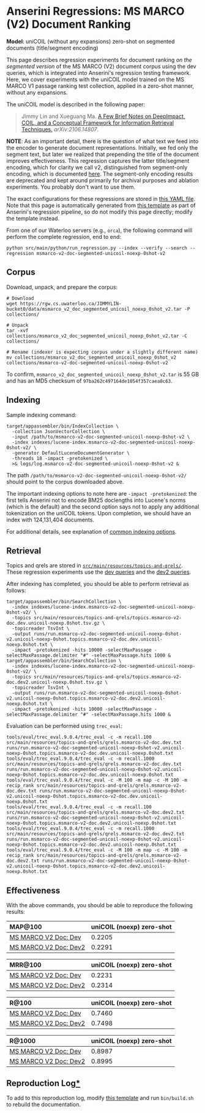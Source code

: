# Anserini Regressions: MS MARCO (V2) Document Ranking

**Model**: uniCOIL (without any expansions) zero-shot on segmented documents (title/segment encoding)

This page describes regression experiments for document ranking _on the segmented version_ of the MS MARCO (V2) document corpus using the dev queries, which is integrated into Anserini's regression testing framework.
Here, we cover experiments with the uniCOIL model trained on the MS MARCO V1 passage ranking test collection, applied in a zero-shot manner, without any expansions.

The uniCOIL model is described in the following paper:

> Jimmy Lin and Xueguang Ma. [A Few Brief Notes on DeepImpact, COIL, and a Conceptual Framework for Information Retrieval Techniques.](https://arxiv.org/abs/2106.14807) _arXiv:2106.14807_.

**NOTE**: As an important detail, there is the question of what text we feed into the encoder to generate document representations.
Initially, we fed only the segment text, but later we realized that prepending the title of the document improves effectiveness.
This regression captures the latter title/segment encoding, which for clarity we call v2, distinguished from segment-only encoding, which is documented [here](regressions-msmarco-v2-doc-segmented-unicoil-noexp-0shot.md).
The segment-only encoding results are deprecated and kept around primarily for archival purposes and ablation experiments.
You probably don't want to use them.

The exact configurations for these regressions are stored in [this YAML file](../src/main/resources/regression/msmarco-v2-doc-segmented-unicoil-noexp-0shot-v2.yaml).
Note that this page is automatically generated from [this template](../src/main/resources/docgen/templates/msmarco-v2-doc-segmented-unicoil-noexp-0shot-v2.template) as part of Anserini's regression pipeline, so do not modify this page directly; modify the template instead.

From one of our Waterloo servers (e.g., `orca`), the following command will perform the complete regression, end to end:

```
python src/main/python/run_regression.py --index --verify --search --regression msmarco-v2-doc-segmented-unicoil-noexp-0shot-v2
```

## Corpus

Download, unpack, and prepare the corpus:

```
# Download
wget https://rgw.cs.uwaterloo.ca/JIMMYLIN-bucket0/data/msmarco_v2_doc_segmented_unicoil_noexp_0shot_v2.tar -P collections/

# Unpack
tar -xvf collections/msmarco_v2_doc_segmented_unicoil_noexp_0shot_v2.tar -C collections/

# Rename (indexer is expecting corpus under a slightly different name)
mv collections/msmarco_v2_doc_segmented_unicoil_noexp_0shot_v2 collections/msmarco-v2-doc-segmented-unicoil-noexp-0shot-v2
```

To confirm, `msmarco_v2_doc_segmented_unicoil_noexp_0shot_v2.tar` is 55 GB and has an MD5 checksum of `97ba262c497164de1054f357caea0c63`.

## Indexing

Sample indexing command:

```
target/appassembler/bin/IndexCollection \
  -collection JsonVectorCollection \
  -input /path/to/msmarco-v2-doc-segmented-unicoil-noexp-0shot-v2 \
  -index indexes/lucene-index.msmarco-v2-doc-segmented-unicoil-noexp-0shot-v2/ \
  -generator DefaultLuceneDocumentGenerator \
  -threads 18 -impact -pretokenized \
  >& logs/log.msmarco-v2-doc-segmented-unicoil-noexp-0shot-v2 &
```

The path `/path/to/msmarco-v2-doc-segmented-unicoil-noexp-0shot-v2/` should point to the corpus downloaded above.

The important indexing options to note here are `-impact -pretokenized`: the first tells Anserini not to encode BM25 doclengths into Lucene's norms (which is the default) and the second option says not to apply any additional tokenization on the uniCOIL tokens.
Upon completion, we should have an index with 124,131,404 documents.

For additional details, see explanation of [common indexing options](common-indexing-options.md).

## Retrieval

Topics and qrels are stored in [`src/main/resources/topics-and-qrels/`](../src/main/resources/topics-and-qrels/).
These regression experiments use the [dev queries](../src/main/resources/topics-and-qrels/topics.msmarco-v2-doc.dev.txt) and the [dev2 queries](../src/main/resources/topics-and-qrels/topics.msmarco-v2-doc.dev2.txt).

After indexing has completed, you should be able to perform retrieval as follows:

```
target/appassembler/bin/SearchCollection \
  -index indexes/lucene-index.msmarco-v2-doc-segmented-unicoil-noexp-0shot-v2/ \
  -topics src/main/resources/topics-and-qrels/topics.msmarco-v2-doc.dev.unicoil-noexp.0shot.tsv.gz \
  -topicreader TsvInt \
  -output runs/run.msmarco-v2-doc-segmented-unicoil-noexp-0shot-v2.unicoil-noexp-0shot.topics.msmarco-v2-doc.dev.unicoil-noexp.0shot.txt \
  -impact -pretokenized -hits 10000 -selectMaxPassage -selectMaxPassage.delimiter "#" -selectMaxPassage.hits 1000 &
target/appassembler/bin/SearchCollection \
  -index indexes/lucene-index.msmarco-v2-doc-segmented-unicoil-noexp-0shot-v2/ \
  -topics src/main/resources/topics-and-qrels/topics.msmarco-v2-doc.dev2.unicoil-noexp.0shot.tsv.gz \
  -topicreader TsvInt \
  -output runs/run.msmarco-v2-doc-segmented-unicoil-noexp-0shot-v2.unicoil-noexp-0shot.topics.msmarco-v2-doc.dev2.unicoil-noexp.0shot.txt \
  -impact -pretokenized -hits 10000 -selectMaxPassage -selectMaxPassage.delimiter "#" -selectMaxPassage.hits 1000 &
```

Evaluation can be performed using `trec_eval`:

```
tools/eval/trec_eval.9.0.4/trec_eval -c -m recall.100 src/main/resources/topics-and-qrels/qrels.msmarco-v2-doc.dev.txt runs/run.msmarco-v2-doc-segmented-unicoil-noexp-0shot-v2.unicoil-noexp-0shot.topics.msmarco-v2-doc.dev.unicoil-noexp.0shot.txt
tools/eval/trec_eval.9.0.4/trec_eval -c -m recall.1000 src/main/resources/topics-and-qrels/qrels.msmarco-v2-doc.dev.txt runs/run.msmarco-v2-doc-segmented-unicoil-noexp-0shot-v2.unicoil-noexp-0shot.topics.msmarco-v2-doc.dev.unicoil-noexp.0shot.txt
tools/eval/trec_eval.9.0.4/trec_eval -c -M 100 -m map -c -M 100 -m recip_rank src/main/resources/topics-and-qrels/qrels.msmarco-v2-doc.dev.txt runs/run.msmarco-v2-doc-segmented-unicoil-noexp-0shot-v2.unicoil-noexp-0shot.topics.msmarco-v2-doc.dev.unicoil-noexp.0shot.txt
tools/eval/trec_eval.9.0.4/trec_eval -c -m recall.100 src/main/resources/topics-and-qrels/qrels.msmarco-v2-doc.dev2.txt runs/run.msmarco-v2-doc-segmented-unicoil-noexp-0shot-v2.unicoil-noexp-0shot.topics.msmarco-v2-doc.dev2.unicoil-noexp.0shot.txt
tools/eval/trec_eval.9.0.4/trec_eval -c -m recall.1000 src/main/resources/topics-and-qrels/qrels.msmarco-v2-doc.dev2.txt runs/run.msmarco-v2-doc-segmented-unicoil-noexp-0shot-v2.unicoil-noexp-0shot.topics.msmarco-v2-doc.dev2.unicoil-noexp.0shot.txt
tools/eval/trec_eval.9.0.4/trec_eval -c -M 100 -m map -c -M 100 -m recip_rank src/main/resources/topics-and-qrels/qrels.msmarco-v2-doc.dev2.txt runs/run.msmarco-v2-doc-segmented-unicoil-noexp-0shot-v2.unicoil-noexp-0shot.topics.msmarco-v2-doc.dev2.unicoil-noexp.0shot.txt
```

## Effectiveness

With the above commands, you should be able to reproduce the following results:

| MAP@100                                                                                                      | uniCOIL (noexp) zero-shot|
|:-------------------------------------------------------------------------------------------------------------|-----------|
| [MS MARCO V2 Doc: Dev](https://microsoft.github.io/msmarco/TREC-Deep-Learning.html)                          | 0.2205    |
| [MS MARCO V2 Doc: Dev2](https://microsoft.github.io/msmarco/TREC-Deep-Learning.html)                         | 0.2291    |


| MRR@100                                                                                                      | uniCOIL (noexp) zero-shot|
|:-------------------------------------------------------------------------------------------------------------|-----------|
| [MS MARCO V2 Doc: Dev](https://microsoft.github.io/msmarco/TREC-Deep-Learning.html)                          | 0.2231    |
| [MS MARCO V2 Doc: Dev2](https://microsoft.github.io/msmarco/TREC-Deep-Learning.html)                         | 0.2314    |


| R@100                                                                                                        | uniCOIL (noexp) zero-shot|
|:-------------------------------------------------------------------------------------------------------------|-----------|
| [MS MARCO V2 Doc: Dev](https://microsoft.github.io/msmarco/TREC-Deep-Learning.html)                          | 0.7460    |
| [MS MARCO V2 Doc: Dev2](https://microsoft.github.io/msmarco/TREC-Deep-Learning.html)                         | 0.7498    |


| R@1000                                                                                                       | uniCOIL (noexp) zero-shot|
|:-------------------------------------------------------------------------------------------------------------|-----------|
| [MS MARCO V2 Doc: Dev](https://microsoft.github.io/msmarco/TREC-Deep-Learning.html)                          | 0.8987    |
| [MS MARCO V2 Doc: Dev2](https://microsoft.github.io/msmarco/TREC-Deep-Learning.html)                         | 0.8995    |

## Reproduction Log[*](reproducibility.md)

To add to this reproduction log, modify [this template](../src/main/resources/docgen/templates/msmarco-v2-doc-segmented-unicoil-noexp-0shot-v2.template) and run `bin/build.sh` to rebuild the documentation.
